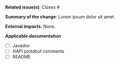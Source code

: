 <!--  Thanks for sending a pull request!  Before submitting:

1. Read our CONTRIBUTING.md guide
2. Name your PR as `0<issue number>-<target branch>-<summary>`
-->

**Related issue(s)**:
Closes #<issue number>

**Summary of the change**:
Lorem ipsum dolor sit amet.

**External impacts**:
None.

**Applicable documentation**
- [ ] Javadoc
- [ ] HAPI protobuf comments
- [ ] README
